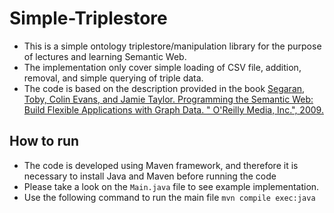 # Simple-Triplestore

- This is a simple ontology triplestore/manipulation library for the purpose of lectures and learning Semantic Web.
- The implementation only cover simple loading of CSV file, addition, removal, and simple querying of triple data.
- The code is based on the description provided in the book [Segaran, Toby, Colin Evans, and Jamie Taylor. Programming the Semantic Web: Build Flexible Applications with Graph Data. " O'Reilly Media, Inc.", 2009.](https://www.oreilly.com/pub/pr/2358)

## How to run

- The code is developed using Maven framework, and therefore it is necessary to install Java and Maven before running the code
- Please take a look on the `Main.java` file to see example implementation.
- Use the following command to run the main file `mvn compile exec:java`